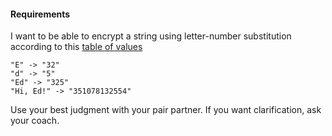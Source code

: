 #### Requirements
I want to be able to encrypt a string using letter-number substitution according to this [table of values](https://gist.github.com/dearshrewdwit/691c71616995ad2430ab309aa9998745)
```
"E" -> "32"
"d" -> "5"
"Ed" -> "325"
"Hi, Ed!" -> "351078132554"
```

Use your best judgment with your pair partner. If you want clarification, ask your coach.